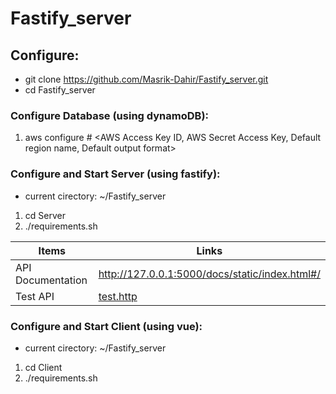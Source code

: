 # Fastify_server

## Configure: ##
* git clone https://github.com/Masrik-Dahir/Fastify_server.git
* cd Fastify_server

### Configure Database (using dynamoDB): ###
1. aws configure # <AWS Access Key ID, AWS Secret Access Key, Default region name, Default output format>

### Configure and Start Server (using fastify): ###
* current cirectory: ~/Fastify_server
1. cd Server
2. ./requirements.sh 

Items  | Links
  ------------- | -------------
  API Documentation  | http://127.0.0.1:5000/docs/static/index.html#/
  Test API  | [test.http](https://github.com/Masrik-Dahir/Fastify_server/blob/master/Server/test.http)


### Configure and Start Client (using vue): ###
* current cirectory: ~/Fastify_server
1. cd Client
2. ./requirements.sh

